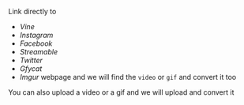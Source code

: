 Link directly to
- *Vine*
- *Instagram*
- *Facebook*
- *Streamable*
- *Twitter*
- *Gfycat*
- *Imgur*
webpage and we will find the `video` or `gif` and convert it too

You can also upload a video or a gif and we will upload and convert it